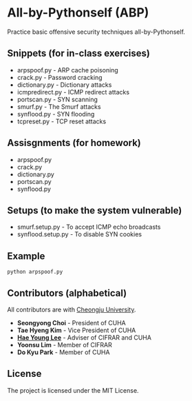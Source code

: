 # All-by-Pythonself (ABP)

Practice basic offensive security techniques all-by-Pythonself.

## Snippets (for in-class exercises)

* arpspoof.py - ARP cache poisoning
* crack.py - Password cracking
* dictionary.py - Dictionary attacks
* icmpredirect.py - ICMP redirect attacks
* portscan.py - SYN scanning
* smurf.py - The Smurf attacks
* synflood.py - SYN flooding
* tcpreset.py - TCP reset attacks

## Assisgnments (for homework)
* arpspoof.py
* crack.py
* dictionary.py
* portscan.py
* synflood.py

## Setups (to make the system vulnerable)
* smurf.setup.py - To accept ICMP echo broadcasts
* synflood.setup.py - To disable SYN cookies

## Example

```
python arpspoof.py
```

## Contributors (alphabetical)

All contributors are with [Cheongju University](https://www.cju.ac.kr).

* **Seongyong Choi** - President of CUHA
* **Tae Hyeng Kim** - Vice President of CUHA
* **[Hae Young Lee](https://sites.google.com/site/whichmeans)** - Adviser of CIFRAR and CUHA
* **Yoonsu Lim** - Member of CIFRAR
* **Do Kyu Park** - Member of CUHA

## License

The project is licensed under the MIT License.
